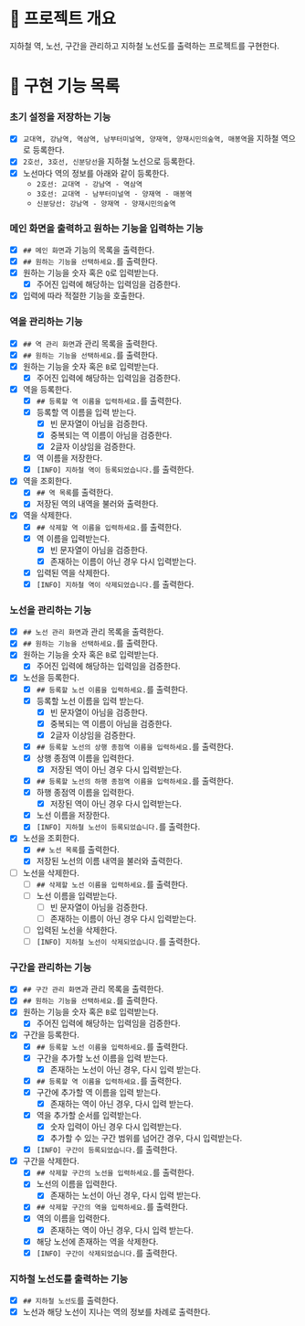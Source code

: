 # 💪 프로젝트 개요

지하철 역, 노선, 구간을 관리하고 지하철 노선도를 출력하는 프로젝트를 구현한다.

# 📝 구현 기능 목록

### 초기 설정을 저장하는 기능

- [x] `교대역, 강남역, 역삼역, 남부터미널역, 양재역, 양재시민의숲역, 매봉역`을 지하철 역으로 등록한다.
- [x] `2호선, 3호선, 신분당선`을 지하철 노선으로 등록한다.
- [x] 노선마다 역의 정보를 아래와 같이 등록한다.
    - `2호선: 교대역 - 강남역 - 역삼역`
    - `3호선: 교대역 - 남부터미널역 - 양재역 - 매봉역`
    - `신분당선: 강남역 - 양재역 - 양재시민의숲역`

### 메인 화면을 출력하고 원하는 기능을 입력하는 기능

- [x] `## 메인 화면`과 기능의 목록을 출력한다.
- [x] `## 원하는 기능을 선택하세요.`를 출력한다.
- [x] 원하는 기능을 숫자 혹은 `Q`로 입력받는다.
    - [x] 주어진 입력에 해당하는 입력임을 검증한다.
- [x] 입력에 따라 적절한 기능을 호출한다.

### 역을 관리하는 기능

- [x] `## 역 관리 화면`과 관리 목록을 출력한다.
- [x] `## 원하는 기능을 선택하세요.`를 출력한다.
- [x] 원하는 기능을 숫자 혹은 `B`로 입력받는다.
    - [x] 주어진 입력에 해당하는 입력임을 검증한다.
- [x] 역을 등록한다.
    - [x] `## 등록할 역 이름을 입력하세요.`를 출력한다.
    - [x] 등록할 역 이름을 입력 받는다.
        - [x] 빈 문자열이 아님을 검증한다.
        - [x] 중복되는 역 이름이 아님을 검증한다.
        - [x] 2글자 이상임을 검증한다.
    - [x] 역 이름을 저장한다.
    - [x] `[INFO] 지하철 역이 등록되었습니다.`를 출력한다.
- [x] 역을 조회한다.
    - [x] `## 역 목록`를 출력한다.
    - [x] 저장된 역의 내역을 불러와 출력한다.
- [x] 역을 삭제한다.
    - [x] `## 삭제할 역 이름을 입력하세요.`를 출력한다.
    - [x] 역 이름을 입력받는다.
        - [x] 빈 문자열이 아님을 검증한다.
        - [x] 존재하는 이름이 아닌 경우 다시 입력받는다.
    - [x] 입력된 역을 삭제한다.
    - [x] `[INFO] 지하철 역이 삭제되었습니다.`를 출력한다.

### 노선을 관리하는 기능

- [x] `## 노선 관리 화면`과 관리 목록을 출력한다.
- [x] `## 원하는 기능을 선택하세요.`를 출력한다.
- [x] 원하는 기능을 숫자 혹은 `B`로 입력받는다.
    - [x] 주어진 입력에 해당하는 입력임을 검증한다.
- [x] 노선을 등록한다.
    - [x] `## 등록할 노선 이름을 입력하세요.`를 출력한다.
    - [x] 등록할 노선 이름을 입력 받는다.
        - [x] 빈 문자열이 아님을 검증한다.
        - [x] 중복되는 역 이름이 아님을 검증한다.
        - [x] 2글자 이상임을 검증한다.
    - [x] `## 등록할 노선의 상행 종점역 이름을 입력하세요.`를 출력한다.
    - [x] 상행 종점역 이름을 입력한다.
        - [x] 저장된 역이 아닌 경우 다시 입력받는다.
    - [x] `## 등록할 노선의 하행 종점역 이름을 입력하세요.`를 출력한다.
    - [x] 하행 종점역 이름을 입력한다.
        - [x] 저장된 역이 아닌 경우 다시 입력받는다.
    - [x] 노선 이름을 저장한다.
    - [x] `[INFO] 지하철 노선이 등록되었습니다.`를 출력한다.
- [x] 노선을 조회한다.
    - [x] `## 노선 목록`를 출력한다.
    - [x] 저장된 노선의 이름 내역을 불러와 출력한다.
- [ ] 노선을 삭제한다.
    - [ ] `## 삭제할 노선 이름을 입력하세요.`를 출력한다.
    - [ ] 노선 이름을 입력받는다.
        - [ ] 빈 문자열이 아님을 검증한다.
        - [ ] 존재하는 이름이 아닌 경우 다시 입력받는다.
    - [ ] 입력된 노선을 삭제한다.
    - [ ] `[INFO] 지하철 노선이 삭제되었습니다.`를 출력한다.

### 구간을 관리하는 기능

- [x] `## 구간 관리 화면`과 관리 목록을 출력한다.
- [x] `## 원하는 기능을 선택하세요.`를 출력한다.
- [x] 원하는 기능을 숫자 혹은 `B`로 입력받는다.
    - [x] 주어진 입력에 해당하는 입력임을 검증한다.
- [x] 구간을 등록한다.
    - [x] `## 등록할 노선 이름을 입력하세요.`를 출력한다.
    - [x] 구간을 추가할 노선 이름을 입력 받는다.
        - [x] 존재하는 노선이 아닌 경우, 다시 입력 받는다.
    - [x] `## 등록할 역 이름을 입력하세요.`를 출력한다.
    - [x] 구간에 추가할 역 이름을 입력 받는다.
        - [x] 존재하는 역이 아닌 경우, 다시 입력 받는다.
    - [x] 역을 추가할 순서를 입력받는다.
        - [x] 숫자 입력이 아닌 경우 다시 입력받는다.
        - [x] 추가할 수 있는 구간 범위를 넘어간 경우, 다시 입력받는다.
    - [x] `[INFO] 구간이 등록되었습니다.`를 출력한다.
- [x] 구간을 삭제한다.
    - [x] `## 삭제할 구간의 노선을 입력하세요.`를 출력한다.
    - [x] 노선의 이름을 입력한다.
        - [x] 존재하는 노선이 아닌 경우, 다시 입력 받는다.
    - [x] `## 삭제할 구간의 역을 입력하세요.`를 출력한다.
    - [x] 역의 이름을 입력한다.
        - [x] 존재하는 역이 아닌 경우, 다시 입력 받는다.
    - [x] 해당 노선에 존재하는 역을 삭제한다.
    - [x] `[INFO] 구간이 삭제되었습니다.`를 출력한다.

### 지하철 노선도를 출력하는 기능

- [x] `## 지하철 노선도`를 출력한다.
- [x] 노선과 해당 노선이 지나는 역의 정보를 차례로 출력한다.
